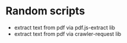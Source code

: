 # Random scripts

- extract text from pdf via pdf.js-extract lib
- extract text from pdf via crawler-request lib
